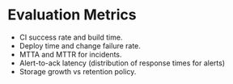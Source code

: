 # Evaluation Metrics

- CI success rate and build time.
- Deploy time and change failure rate.
- MTTA and MTTR for incidents.
- Alert-to-ack latency (distribution of response times for alerts)
- Storage growth vs retention policy.
